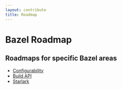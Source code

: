 ```yaml
---
layout: contribute
title: Roadmap
---
```


# Bazel Roadmap

## Roadmaps for specific Bazel areas

*  [Configurability](roadmaps/configuration.html)
*  [Build API](roadmaps/build-api.md)
*  [Starlark](roadmaps/starlark.html)
